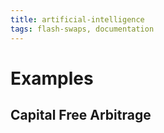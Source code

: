 ```yaml
---
title: artificial-intelligence
tags: flash-swaps, documentation
---
```




# Examples

## Capital Free Arbitrage

